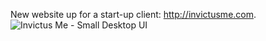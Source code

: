 New website up for a start-up client: http://invictusme.com.
![Invictus Me - Small Desktop UI](http://i1284.photobucket.com/albums/a564/ctb273/ScreenShot2014-10-28at51739PM_zps4e97fbdb.png)
